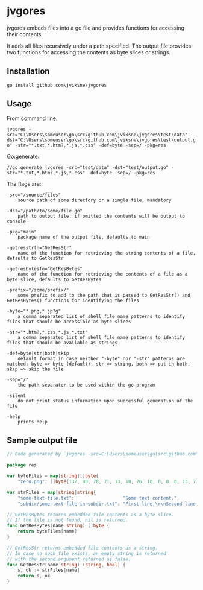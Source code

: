 # jvgores

jvgores embeds files into a go file and provides functions for accessing their contents.

It adds all files recursively under a path specified.
The output file provides two functions for accessing the contents as byte slices or strings.

## Installation

`go install github.com\jviksne\jvgores`

## Usage

From command line:

`jvgores -src="C:\Users\someuser\go\src\github.com\jviksne\jvgores\test\data" -dst="C:\Users\someuser\go\src\github.com\jviksne\jvgores\test\output.go" -str="*.txt,*.htm?,*.js,*.css" -def=byte -sep=/ -pkg=res`

Go:generate:

`//go:generate jvgores -src="test/data" -dst="test/output.go" -str="*.txt,*.htm?,*.js,*.css" -def=byte -sep=/ -pkg=res`

The flags are:
```
-src="/source/files"
    source path of some directory or a single file, mandatory

-dst="/path/to/some/file.go"
    path to output file, if omitted the contents will be output to console

-pkg="main"
    package name of the output file, defaults to main

-getresstrfn="GetResStr"
    name of the function for retrieving the string contents of a file, defaults to GetResStr

-getresbytesfn="GetResBytes"
    name of the function for retrieving the contents of a file as a byte slice, defaults to GetResBytes

-prefix="/some/prefix/"
    some prefix to add to the path that is passed to GetResStr() and GetResBytes() functions for identifying the files

-byte="*.png,*.jp?g"
    a comma separated list of shell file name patterns to identify files that should be accessible as byte slices

-str="*.htm?,*.css,*.js,*.txt"
    a comma separated list of shell file name patterns to identify files that should be available as strings

-def=byte|str|both|skip
    default format in case neither "-byte" nor "-str" patterns are matched: byte => byte (default), str => string, both => put in both, skip => skip the file

-sep="/"
    the path separator to be used within the go program

-silent
    do not print status information upon successful generation of the file

-help
	prints help
```

## Sample output file

```go
// Code generated by `jvgores -src=C:\Users\someuser\go\src\github.com\jviksne\jvgores\sample\data -dst=C:\Users\someuser\go\src\github.com\jviksne\jvgores\sample\output.go -str=*.txt,*.htm?,*.js,*.css -def=byte -sep=/ -pkg=res`; DO NOT EDIT.

package res

var byteFiles = map[string][]byte{
	"zero.png": []byte{137, 80, 78, 71, 13, 10, 26, 10, 0, 0, 0, 13, 73, 72, 68, 82, 0, 0, 0, 1, 0, 0, 0, 1, 8, 6, 0, 0, 0, 31, 21, 196, 137, 0, 0, 0, 6, 98, 75, 71, 68, 0, 255, 0, 255, 0, 255, 160, 189, 167, 147, 0, 0, 0, 9, 112, 72, 89, 115, 0, 0, 46, 35, 0, 0, 46, 35, 1, 120, 165, 63, 118, 0, 0, 0, 11, 73, 68, 65, 84, 8, 215, 99, 96, 0, 2, 0, 0, 5, 0, 1, 226, 38, 5, 155, 0, 0, 0, 0, 73, 69, 78, 68, 174, 66, 96, 130}}

var strFiles = map[string]string{
	"some-text-file.txt":                  "Some text content.",
	"subdir/some-text-file-in-subdir.txt": "First line.\r\nSecond line.\r\nVarious 'quotes' \"on\" `this` line.\r\n"}

// GetResBytes returns embedded file contents as a byte slice.
// If the file is not found, nil is returned.
func GetResBytes(name string) []byte {
	return byteFiles[name]
}

// GetResStr returns embedded file contents as a string.
// In case no such file exists, an empty string is returned
// with the second argument returned as false.
func GetResStr(name string) (string, bool) {
	s, ok := strFiles[name]
	return s, ok
}
```
